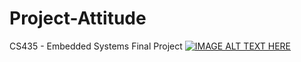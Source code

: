 # Project-Attitude
CS435 - Embedded Systems Final Project
[![IMAGE ALT TEXT HERE](https://img.youtube.com/vi/TJ5C4HmziZM/0.jpg)](https://www.youtube.com/watch?v=TJ5C4HmziZM)
